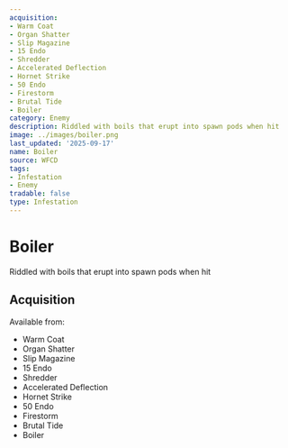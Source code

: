 ```yaml
---
acquisition:
- Warm Coat
- Organ Shatter
- Slip Magazine
- 15 Endo
- Shredder
- Accelerated Deflection
- Hornet Strike
- 50 Endo
- Firestorm
- Brutal Tide
- Boiler
category: Enemy
description: Riddled with boils that erupt into spawn pods when hit
image: ../images/boiler.png
last_updated: '2025-09-17'
name: Boiler
source: WFCD
tags:
- Infestation
- Enemy
tradable: false
type: Infestation
---
```


# Boiler

Riddled with boils that erupt into spawn pods when hit

## Acquisition

Available from:
- Warm Coat
- Organ Shatter
- Slip Magazine
- 15 Endo
- Shredder
- Accelerated Deflection
- Hornet Strike
- 50 Endo
- Firestorm
- Brutal Tide
- Boiler

